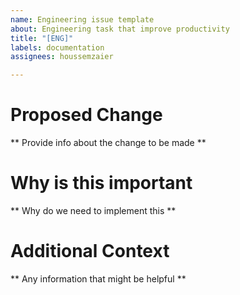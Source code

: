 ```yaml
---
name: Engineering issue template
about: Engineering task that improve productivity
title: "[ENG]"
labels: documentation
assignees: houssemzaier

---
```


# Proposed Change
** Provide info about the change to be made **

# Why is this important
** Why do we need to implement this **

# Additional Context
** Any information that might be helpful **
